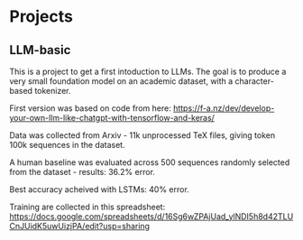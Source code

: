 # Projects

## LLM-basic

This is a project to get a first intoduction to LLMs. The goal is to produce a very small foundation model on an academic dataset, with a character-based tokenizer.

First version was based on code from here: https://f-a.nz/dev/develop-your-own-llm-like-chatgpt-with-tensorflow-and-keras/

Data was collected from Arxiv - 11k unprocessed TeX files, giving token 100k sequences in the dataset.

A human baseline was evaluated across 500 sequences randomly selected from the dataset - results: 36.2% error.

Best accuracy acheived with LSTMs: 40% error.

Training are collected in this spreadsheet: https://docs.google.com/spreadsheets/d/16Sg6wZPAjUad_ylNDI5h8d42TLUCnJUidK5uwUizjPA/edit?usp=sharing
